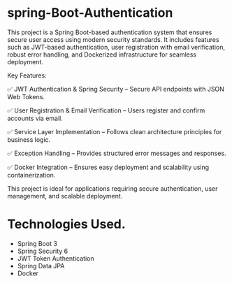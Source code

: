 # spring-Boot-Authentication
This project is a Spring Boot-based authentication system that ensures secure user access using modern security standards. It includes features such as JWT-based authentication, user registration with email verification, robust error handling, and Dockerized infrastructure for seamless deployment.

Key Features:

✅ JWT Authentication & Spring Security – Secure API endpoints with JSON Web Tokens.

✅ User Registration & Email Verification – Users register and confirm accounts via email.

✅ Service Layer Implementation – Follows clean architecture principles for business logic.

✅ Exception Handling – Provides structured error messages and responses.

✅ Docker Integration – Ensures easy deployment and scalability using containerization.

This project is ideal for applications requiring secure authentication, user management, and scalable deployment. 

# Technologies Used.

 - Spring Boot 3
 - Spring Security 6
 - JWT Token Authentication
 - Spring Data JPA
 - Docker
